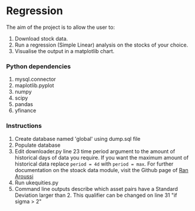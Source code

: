# Regression

The aim of the project is to allow the user to:

1. Download stock data.
2. Run a regression (Simple Linear) analysis on the stocks of your choice.
3. Visualise the output in a matplotlib chart.

### Python dependencies

1. mysql.connector
2. maplotlib.pyplot
3. numpy
4. scipy
5. pandas
6. yfinance

### Instructions

1. Create database named 'global' using dump.sql file
2. Populate database
3. Edit downloader.py line 23 time period argument to the amount of historical days of data you require. If you want the maximum amount of historical data replace `period = 4d` with `period = max`. For further documentation on the stoack data module, visit the Github page of  [Ran Aroussi](https://github.com/ranaroussi/yfinance)
4. Run ukequities.py
5. Command line outputs describe which asset pairs have a Standard Deviation larger than 2. This qualifier can be changed on line 31 "if sigma > 2"

